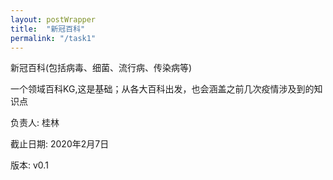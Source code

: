 ```yaml
---
layout: postWrapper
title:  "新冠百科"
permalink: "/task1"
---
```


新冠百科(包括病毒、细菌、流行病、传染病等)

一个领域百科KG,这是基础；从各大百科出发，也会涵盖之前几次疫情涉及到的知识点

负责人: 桂林

截止日期: 2020年2月7日

版本: v0.1